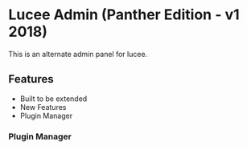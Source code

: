 # Lucee Admin (Panther Edition - v1 2018)
This is an alternate admin panel for lucee.

## Features
- Built to be extended
- New Features
- Plugin Manager

### Plugin Manager

